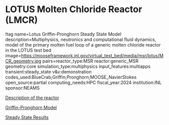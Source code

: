 # LOTUS Molten Chloride Reactor (LMCR)

!tag name=Lotus Griffin-Pronghorn Steady State Model
     description=Multiphysics, neutronics and computational fluid dynamics, model of the primary molten fuel loop of a generic molten chloride reactor in the LOTUS test bed
     image=https://mooseframework.inl.gov/virtual_test_bed/media/msr/lotus/MCR_geometry.jpg
     pairs=reactor_type:MSR
           reactor:generic_MSR
           geometry:core
           simulation_type:multiphysics
           input_features:multiapps
           transient:steady_state
           v&v:demonstration
           codes_used:BlueCrab;Griffin;Pronghorn;MOOSE_NavierStokes
           open_source:partial
           computing_needs:HPC
           fiscal_year:2024
           institution:INL
           sponsor:NEAMS

[Description of the reactor](lotus_description.md)

[Griffin-Pronghorn Model](lotus_multiphysics_model.md)

[Steady State Results](lotus_results.md)

